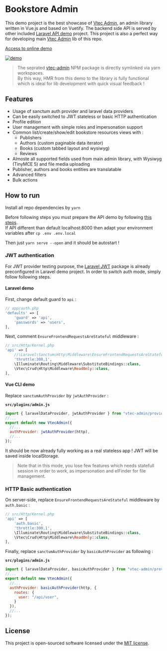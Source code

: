 # Bookstore Admin

This demo project is the best showcase of [Vtec Admin](https://npm.okami101.io/-/web/detail/vtec-admin), an admin library written in Vue.js and based on Vuetify.
The backend side API is served by other included [Laravel API demo](../laravel) project.
This project is also a perfect way for developing main [Vtec Admin](../../packages/admin) lib of this repo.

[Access to online demo](https://vtec-bookstore-demo.okami101.io)

[![demo](https://vtec.okami101.io/assets/screenshot.png)](https://vtec-bookstore-demo.okami101.io)

> The seprated [vtec-admin](../../packages/admin) NPM package is directly symlinked via yarn workspaces.  
> By this way, HMR from this demo to the library is fully functional which is ideal for lib development with quick visual feedback !

## Features

* Usage of sanctum auth provider and laravel data providers
* Can be easily switched to JWT stateless or basic HTTP authentication
* Profile edition
* User management with simple roles and impersonation support
* Common list/create/show/edit bookstore resources views with :
  * Publishers
  * Authors (custom paginable data iterator)
  * Books (custom tabbed layout and wysiwyg)
  * Reviews
* Almoste all supported fields used from main admin library, with Wysiwyg (TinyMCE 5) and file media uploading
* Publisher, authors and books entities are translatable
* Advanced filters
* Bulk actions

## How to run

Install all repo dependencies by `yarn`

Before following steps you must prepare the API demo by following [this steps](../laravel#how-to-run).  
If API different than default localhost:8000 then adapt your environment variables after `cp .env .env.local`

Then just `yarn serve --open` and it should be autostart !

### JWT authentication

For JWT provider testing purpose, the [Laravel JWT](https://github.com/tymondesigns/jwt-auth) package is already preconfigured in Laravel demo project. In order to switch auth mode, simply follow following steps.

#### Laravel demo

First, change default guard to `api` :

```php
// app/auth.php
'defaults' => [
    'guard' => 'api',
    'passwords' => 'users',
],
```

Next, comment `EnsureFrontendRequestsAreStateful` middleware :

```php
// src/Http/Kernel.php
'api' => [
    //\Laravel\Sanctum\Http\Middleware\EnsureFrontendRequestsAreStateful::class,
    'throttle:300,1',
    \Illuminate\Routing\Middleware\SubstituteBindings::class,
    \Vtec\Crud\Http\Middleware\ReadOnly::class,
],
```

#### Vue CLI demo

Replace `sanctumAuthProvider` by `jwtAuthProvider` :

**`src/plugins/admin.js`**

```js
import { laravelDataProvider, jwtAuthProvider } from "vtec-admin/providers";
//...
export default new VtecAdmin({
  //...
  authProvider: jwtAuthProvider(http),
  //...
});
```

It should be now already fully working as a real stateless app ! JWT will be saved inside localStorage.

> Note that in this mode, you lose few features which needs statefull session in order to work, as impersonation and elFinder for file management.

### HTTP Basic authentication

On server-side, replace `EnsureFrontendRequestsAreStateful` middleware by `auth.basic`  :

```php
// src/Http/Kernel.php
'api' => [
    'auth.basic',
    'throttle:300,1',
    \Illuminate\Routing\Middleware\SubstituteBindings::class,
    \Vtec\Crud\Http\Middleware\ReadOnly::class,
],
```

Finally, replace `sanctumAuthProvider` by `basicAuthProvider` as following :

**`src/plugins/admin.js`**

```js
import { laravelDataProvider, basicAuthProvider } from "vtec-admin/providers";
//...
export default new VtecAdmin({
  //...
  authProvider: basicAuthProvider(http, {
    routes: {
      user: "/api/user",
    }
  }),
  //...
});
```

## License

This project is open-sourced software licensed under the [MIT license](https://adr1enbe4udou1n.mit-license.org).
